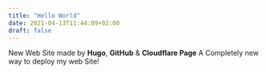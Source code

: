 ```yaml
---
title: "Hello World"
date: 2021-04-13T11:44:09+02:00
draft: false
---
```

New Web Site made by **Hugo**, **GitHub** & **Cloudflare Page**
A Completely new way to deploy my web Site!
